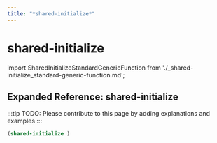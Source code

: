 ```yaml
---
title: "*shared-initialize*"
---
```


# shared-initialize

import SharedInitializeStandardGenericFunction from './_shared-initialize_standard-generic-function.md';

<SharedInitializeStandardGenericFunction />

## Expanded Reference: shared-initialize

:::tip
TODO: Please contribute to this page by adding explanations and examples
:::

```lisp
(shared-initialize )
```
